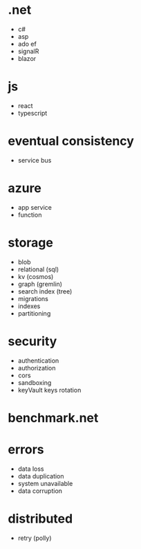

# .net
  * c#
  * asp
  * ado ef
  * signalR
  * blazor
# js
  * react
  * typescript
# eventual consistency
  * service bus
# azure
  * app service
  * function
# storage
  * blob
  * relational (sql)
  * kv (cosmos)
  * graph (gremlin)
  * search index (tree)
  * migrations
  * indexes
  * partitioning
# security
  * authentication
  * authorization
  * cors
  * sandboxing
  * keyVault keys rotation
# benchmark.net
# errors
  * data loss
  * data duplication
  * system unavailable
  * data corruption
# distributed
  * retry (polly)
 
